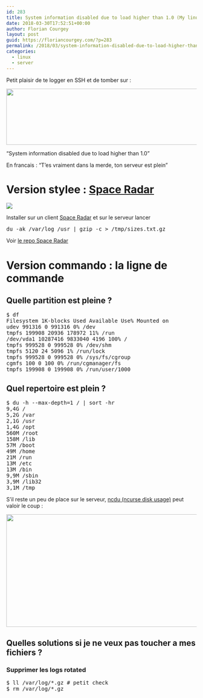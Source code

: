 ```yaml
---
id: 283
title: System information disabled due to load higher than 1.0 (My linux server is full !)
date: 2018-03-30T17:52:51+00:00
author: Florian Courgey
layout: post
guid: https://floriancourgey.com/?p=283
permalink: /2018/03/system-information-disabled-due-to-load-higher-than-1-0-my-linux-server-is-full/
categories:
  - linux
  - server
---
```

Petit plaisir de te logger en SSH et de tomber sur :

<img class="aligncenter size-full wp-image-285" src="https://i0.wp.com/floriancourgey.com/wp-content/uploads/2018/03/Image-166.png?resize=525%2C148&#038;ssl=1" alt="" width="525" height="148" srcset="https://i0.wp.com/floriancourgey.com/wp-content/uploads/2018/03/Image-166.png?w=582&ssl=1 582w, https://i0.wp.com/floriancourgey.com/wp-content/uploads/2018/03/Image-166.png?resize=300%2C85&ssl=1 300w" sizes="(max-width: 525px) 100vw, 525px" data-recalc-dims="1" />

&#8220;System information disabled due to load higher than 1.0&#8221;

En francais : &#8220;T&#8217;es vraiment dans la merde, ton serveur est plein&#8221;

# Version stylee : [Space Radar](https://github.com/zz85/space-radar)

<img style="font-size: 1rem;" src="https://i2.wp.com/cloud.githubusercontent.com/assets/314997/11022585/5c847364-869d-11e5-8079-0a16e7d747e4.gif?w=525&#038;ssl=1" data-recalc-dims="1" />

Installer sur un client [Space Radar](https://github.com/zz85/space-radar) et sur le serveur lancer

<pre class="lang:sh decode:true ">du -ak /var/log /usr | gzip -c &gt; /tmp/sizes.txt.gz</pre>

Voir [le repo Space Radar](https://github.com/zz85/space-radar#reading-from-a-file-)

# Version commando : la ligne de commande

## Quelle partition est pleine ?

<pre class="lang:sh decode:true">$ df
Filesystem 1K-blocks Used Available Use% Mounted on
udev 991316 0 991316 0% /dev
tmpfs 199908 20936 178972 11% /run
/dev/vda1 10287416 9833040 4196 100% /
tmpfs 999528 0 999528 0% /dev/shm
tmpfs 5120 24 5096 1% /run/lock
tmpfs 999528 0 999528 0% /sys/fs/cgroup
cgmfs 100 0 100 0% /run/cgmanager/fs
tmpfs 199908 0 199908 0% /run/user/1000</pre>

## Quel repertoire est plein ?

<pre class="lang:sh decode:true">$ du -h --max-depth=1 / | sort -hr
9,4G /
5,2G /var
2,1G /usr
1,4G /opt
560M /root
158M /lib
57M /boot
49M /home
21M /run
13M /etc
13M /bin
9,9M /sbin
3,9M /lib32
3,1M /tmp</pre>

S&#8217;il reste un peu de place sur le serveur, [ncdu (ncurse disk usage)](https://dev.yorhel.nl/ncdu/scr) peut valoir le coup :

<img class="alignnone size-full" src="https://i1.wp.com/dev.yorhel.nl/img/ncduinfo-2.png?resize=525%2C297&#038;ssl=1" width="525" height="297" data-recalc-dims="1" />

## Quelles solutions si je ne veux pas toucher a mes fichiers ?

### Supprimer les logs rotated

<pre class="lang:sh decode:true">$ ll /var/log/*.gz # petit check
$ rm /var/log/*.gz</pre>